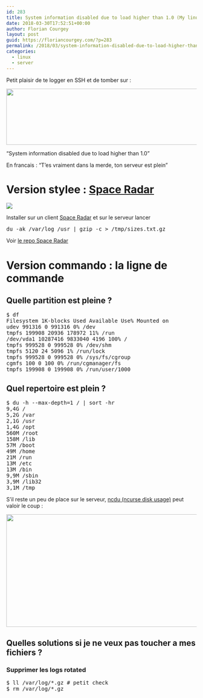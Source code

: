 ```yaml
---
id: 283
title: System information disabled due to load higher than 1.0 (My linux server is full !)
date: 2018-03-30T17:52:51+00:00
author: Florian Courgey
layout: post
guid: https://floriancourgey.com/?p=283
permalink: /2018/03/system-information-disabled-due-to-load-higher-than-1-0-my-linux-server-is-full/
categories:
  - linux
  - server
---
```

Petit plaisir de te logger en SSH et de tomber sur :

<img class="aligncenter size-full wp-image-285" src="https://i0.wp.com/floriancourgey.com/wp-content/uploads/2018/03/Image-166.png?resize=525%2C148&#038;ssl=1" alt="" width="525" height="148" srcset="https://i0.wp.com/floriancourgey.com/wp-content/uploads/2018/03/Image-166.png?w=582&ssl=1 582w, https://i0.wp.com/floriancourgey.com/wp-content/uploads/2018/03/Image-166.png?resize=300%2C85&ssl=1 300w" sizes="(max-width: 525px) 100vw, 525px" data-recalc-dims="1" />

&#8220;System information disabled due to load higher than 1.0&#8221;

En francais : &#8220;T&#8217;es vraiment dans la merde, ton serveur est plein&#8221;

# Version stylee : [Space Radar](https://github.com/zz85/space-radar)

<img style="font-size: 1rem;" src="https://i2.wp.com/cloud.githubusercontent.com/assets/314997/11022585/5c847364-869d-11e5-8079-0a16e7d747e4.gif?w=525&#038;ssl=1" data-recalc-dims="1" />

Installer sur un client [Space Radar](https://github.com/zz85/space-radar) et sur le serveur lancer

<pre class="lang:sh decode:true ">du -ak /var/log /usr | gzip -c &gt; /tmp/sizes.txt.gz</pre>

Voir [le repo Space Radar](https://github.com/zz85/space-radar#reading-from-a-file-)

# Version commando : la ligne de commande

## Quelle partition est pleine ?

<pre class="lang:sh decode:true">$ df
Filesystem 1K-blocks Used Available Use% Mounted on
udev 991316 0 991316 0% /dev
tmpfs 199908 20936 178972 11% /run
/dev/vda1 10287416 9833040 4196 100% /
tmpfs 999528 0 999528 0% /dev/shm
tmpfs 5120 24 5096 1% /run/lock
tmpfs 999528 0 999528 0% /sys/fs/cgroup
cgmfs 100 0 100 0% /run/cgmanager/fs
tmpfs 199908 0 199908 0% /run/user/1000</pre>

## Quel repertoire est plein ?

<pre class="lang:sh decode:true">$ du -h --max-depth=1 / | sort -hr
9,4G /
5,2G /var
2,1G /usr
1,4G /opt
560M /root
158M /lib
57M /boot
49M /home
21M /run
13M /etc
13M /bin
9,9M /sbin
3,9M /lib32
3,1M /tmp</pre>

S&#8217;il reste un peu de place sur le serveur, [ncdu (ncurse disk usage)](https://dev.yorhel.nl/ncdu/scr) peut valoir le coup :

<img class="alignnone size-full" src="https://i1.wp.com/dev.yorhel.nl/img/ncduinfo-2.png?resize=525%2C297&#038;ssl=1" width="525" height="297" data-recalc-dims="1" />

## Quelles solutions si je ne veux pas toucher a mes fichiers ?

### Supprimer les logs rotated

<pre class="lang:sh decode:true">$ ll /var/log/*.gz # petit check
$ rm /var/log/*.gz</pre>